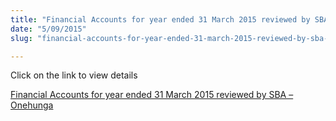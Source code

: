 ```yaml
---
title: "Financial Accounts for year ended 31 March 2015 reviewed by SBA – Onehunga"
date: "5/09/2015"
slug: "financial-accounts-for-year-ended-31-march-2015-reviewed-by-sba-onehunga"

---
```


Click on the link to view details

[Financial Accounts for year ended 31 March 2015 reviewed by SBA – Onehunga](assets\FS-20151.pdf)